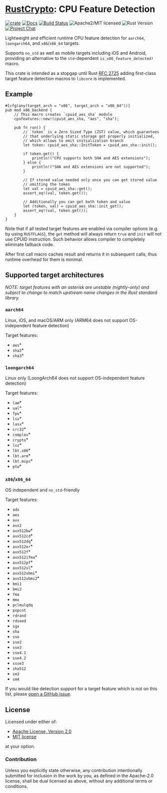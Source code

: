 # [RustCrypto]: CPU Feature Detection

[![crate][crate-image]][crate-link]
[![Docs][docs-image]][docs-link]
[![Build Status][build-image]][build-link]
![Apache2/MIT licensed][license-image]
![Rust Version][rustc-image]
[![Project Chat][chat-image]][chat-link]

Lightweight and efficient runtime CPU feature detection for `aarch64`, `loongarch64`, and
`x86`/`x86_64` targets.

Supports `no_std` as well as mobile targets including iOS and Android,
providing an alternative to the `std`-dependent `is_x86_feature_detected!`
macro.

This crate is intended as a stopgap until Rust [RFC 2725] adding first-class
target feature detection macros to `libcore` is implemented.

## Example
```
#[cfg(any(target_arch = "x86", target_arch = "x86_64"))]
pub mod x86_backend {
    // This macro creates `cpuid_aes_sha` module
    cpufeatures::new!(cpuid_aes_sha, "aes", "sha");

    pub fn run() {
        // `token` is a Zero Sized Type (ZST) value, which guarantees
        // that underlying static storage got properly initialized,
        // which allows to omit initialization branch
        let token: cpuid_aes_sha::InitToken = cpuid_aes_sha::init();

        if token.get() {
            println!("CPU supports both SHA and AES extensions");
        } else {
            println!("SHA and AES extensions are not supported");
        }

        // If stored value needed only once you can get stored value
        // omitting the token
        let val = cpuid_aes_sha::get();
        assert_eq!(val, token.get());
    
        // Additionally you can get both token and value
        let (token, val) = cpuid_aes_sha::init_get();
        assert_eq!(val, token.get());
    }
}
```

Note that if all tested target features are enabled via compiler options
(e.g. by using `RUSTFLAGS`), the `get` method will always return `true`
and `init` will not use CPUID instruction. Such behavior allows
compiler to completely eliminate fallback code.

After first call macro caches result and returns it in subsequent
calls, thus runtime overhead for them is minimal.

## Supported target architectures

*NOTE: target features with an asterisk are unstable (nightly-only) and subject
to change to match upstream name changes in the Rust standard library.*

### `aarch64`

Linux, iOS, and macOS/ARM only (ARM64 does not support OS-independent feature detection)

Target features:

- `aes`*
- `sha2`*
- `sha3`*

### `loongarch64`

Linux only (LoongArch64 does not support OS-independent feature detection)

Target features:

- `lam`*
- `ual`*
- `fpu`*
- `lsx`*
- `lasx`*
- `crc32`*
- `complex`*
- `crypto`*
- `lvz`*
- `lbt.x86`*
- `lbt.arm`*
- `lbt.mips`*
- `ptw`*

### `x86`/`x86_64`

OS independent and `no_std`-friendly

Target features:

- `adx`
- `aes`
- `avx`
- `avx2`
- `avx512bw`*
- `avx512cd`*
- `avx512dq`*
- `avx512er`*
- `avx512f`*
- `avx512ifma`*
- `avx512pf`*
- `avx512vl`*
- `avx512vbmi`*
- `avx512vbmi2`*
- `bmi1`
- `bmi2`
- `fma`
- `mmx`
- `pclmulqdq`
- `popcnt`
- `rdrand`
- `rdseed`
- `sgx`
- `sha`
- `sse`
- `sse2`
- `sse3`
- `sse4.1`
- `sse4.2`
- `ssse3`
- `sha512`
- `sm3`
- `sm4`

If you would like detection support for a target feature which is not on
this list, please [open a GitHub issue][github-issue].

## License

Licensed under either of:

 * [Apache License, Version 2.0](http://www.apache.org/licenses/LICENSE-2.0)
 * [MIT license](http://opensource.org/licenses/MIT)

at your option.

### Contribution

Unless you explicitly state otherwise, any contribution intentionally submitted
for inclusion in the work by you, as defined in the Apache-2.0 license, shall be
dual licensed as above, without any additional terms or conditions.

[//]: # (badges)

[crate-image]: https://img.shields.io/crates/v/cpufeatures.svg
[crate-link]: https://crates.io/crates/cpufeatures
[docs-image]: https://docs.rs/cpufeatures/badge.svg
[docs-link]: https://docs.rs/cpufeatures/
[license-image]: https://img.shields.io/badge/license-Apache2.0/MIT-blue.svg
[rustc-image]: https://img.shields.io/badge/rustc-1.85+-blue.svg
[chat-image]: https://img.shields.io/badge/zulip-join_chat-blue.svg
[chat-link]: https://rustcrypto.zulipchat.com/#narrow/stream/260052-utils
[build-image]: https://github.com/RustCrypto/utils/actions/workflows/cpufeatures.yml/badge.svg?branch=master
[build-link]: https://github.com/RustCrypto/utils/actions/workflows/cpufeatures.yml?query=branch:master

[//]: # (general links)

[RustCrypto]: https://github.com/RustCrypto
[RustCrypto/utils#378]: https://github.com/RustCrypto/utils/issues/378
[RFC 2725]: https://github.com/rust-lang/rfcs/pull/2725
[github-issue]: https://github.com/RustCrypto/utils/issues/new?title=cpufeatures:%20requesting%20support%20for%20CHANGEME%20target%20feature

